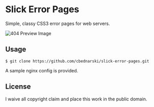 # Slick Error Pages

Simple, classy CSS3 error pages for web servers.

![404 Preview Image](https://raw.github.com/cbednarski/slick-error-pages/master/preview.png)

## Usage

    $ git clone https://github.com/cbednarski/slick-error-pages.git

A sample nginx config is provided.

## License

I waive all copyright claim and place this work in the public domain.